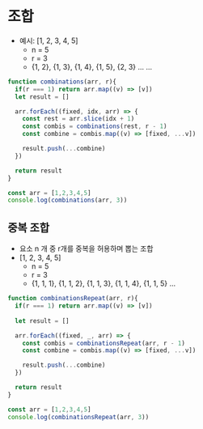 # 조합

- 예시: [1, 2, 3, 4, 5]
  - n = 5
  - r = 3
  - {1, 2}, {1, 3}, {1, 4}, {1, 5}, {2, 3} ... ...

```js
function combinations(arr, r){
  if(r === 1) return arr.map((v) => [v])
  let result = []

  arr.forEach((fixed, idx, arr) => {
    const rest = arr.slice(idx + 1)
    const combis = combinations(rest, r - 1)
    const combine = combis.map((v) => [fixed, ...v])

    result.push(...combine)
  })

  return result
}

const arr = [1,2,3,4,5]
console.log(combinations(arr, 3))
```





## 중복 조합

- 요소 n 개 중 r개를 중복을 허용하며 뽑는 조합
- [1, 2, 3, 4, 5]
  - n = 5
  - r = 3
  - {1, 1, 1}, {1, 1, 2}, {1, 1, 3}, {1, 1, 4}, {1, 1, 5} ...

```js
function combinationsRepeat(arr, r){
  if(r === 1) return arr.map((v) => [v])
  
  let result = []

  arr.forEach((fixed, _, arr) => {
    const combis = combinationsRepeat(arr, r - 1)
    const combine = combis.map((v) => [fixed, ...v])

    result.push(...combine)
  })

  return result
}

const arr = [1,2,3,4,5]
console.log(combinationsRepeat(arr, 3))
```

